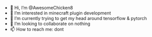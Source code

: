 - 👋 Hi, I’m @AwesomeChicken8
- 👀 I’m interested in minecraft plugin development
- 🌱 I’m currently trying to get my head around tensorflow & pytorch
- 💞️ I’m looking to collaborate on nothing
- 📫 How to reach me: dont

<!---
AwesomeChicken8/AwesomeChicken8 is a ✨ special ✨ repository because its `README.md` (this file) appears on your GitHub profile.
You can click the Preview link to take a look at your changes.
--->
